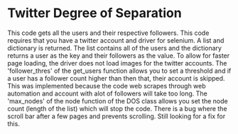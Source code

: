 # Twitter Degree of Separation

This code gets all the users and their respective followers. This code requires that you have a twitter account and driver for selenium. A list and dictionary is returned. The list contains all of the users and the dictionary returns a user as the key and their followers as the value. To allow for faster page loading, the driver does not load images for the twitter accounts. The 'follower_thres' of the get_users function allows you to set a threshold and if a user has a follower count higher than then that, their account is skipped. This was implemented because the code web scrapes through web automation and account with alot of followers will take too long. The 'max_nodes' of the node function of the DOS class allows you set the node count (length of the list) which will stop the code. There is a bug where the scroll bar after a few pages and prevents scrolling. Still looking for a fix for this. 